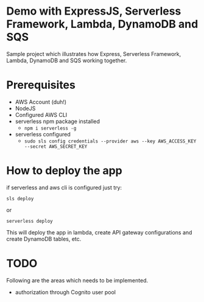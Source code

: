# Demo with ExpressJS, Serverless Framework, Lambda, DynamoDB and SQS

Sample project which illustrates how Express, Serverless Framework, Lambda, DynamoDB and SQS working together.


# Prerequisites

* AWS Account (duh!)
* NodeJS
* Configured AWS CLI
* serverless npm package installed
	* ``` npm i serverless -g ```
* serverless configured
	* ``sudo sls config credentials --provider aws --key AWS_ACCESS_KEY --secret AWS_SECRET_KEY ``


# How to deploy the app
if serverless and aws cli is configured just try:

`` sls deploy ``

or

``` serverless deploy ```

This will deploy the app in lambda, create API gateway configurations and create DynamoDB tables, etc.


# TODO

Following are the areas which needs to be implemented.

* authorization through Cognito user pool

